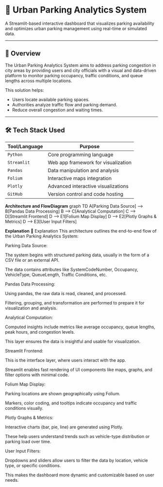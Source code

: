# 🚗 Urban Parking Analytics System

A Streamlit-based interactive dashboard that visualizes parking availability and optimizes urban parking management using real-time or simulated data.

---

## 📌 Overview

The Urban Parking Analytics System aims to address parking congestion in city areas by providing users and city officials with a visual and data-driven platform to monitor parking occupancy, traffic conditions, and queue lengths across multiple locations.

This solution helps:
- Users locate available parking spaces.
- Authorities analyze traffic flow and parking demand.
- Reduce overall congestion and waiting times.

---

## 🛠 Tech Stack Used

| Tool/Language     | Purpose                             |
|------------------|-------------------------------------|
| `Python`         | Core programming language           |
| `Streamlit`      | Web app framework for visualization |
| `Pandas`         | Data manipulation and analysis      |
| `Folium`         | Interactive maps integration        |
| `Plotly`         | Advanced interactive visualizations |
| `GitHub`         | Version control and code hosting    |

**Architecture and FlowDiagram**
graph TD
    A[Parking Data Source] --> B[Pandas Data Processing]
    B --> C[Analytical Computation]
    C --> D[Streamlit Frontend]
    D --> E1[Folium Map Display]
    D --> E2[Plotly Graphs & Metrics]
    D --> E3[User Input Filters]

**Explanation**
📌 Explanation
This architecture outlines the end-to-end flow of the Urban Parking Analytics System:

Parking Data Source:

The system begins with structured parking data, usually in the form of a CSV file or an external API.

The data contains attributes like SystemCodeNumber, Occupancy, VehicleType, QueueLength, Traffic Conditions, etc.

Pandas Data Processing:

Using pandas, the raw data is read, cleaned, and processed.

Filtering, grouping, and transformation are performed to prepare it for visualization and analysis.

Analytical Computation:

Computed insights include metrics like average occupancy, queue lengths, peak hours, and congestion levels.

This layer ensures the data is insightful and usable for visualization.

Streamlit Frontend:

This is the interface layer, where users interact with the app.

Streamlit enables fast rendering of UI components like maps, graphs, and filter options with minimal code.

Folium Map Display:

Parking locations are shown geographically using Folium.

Markers, color coding, and tooltips indicate occupancy and traffic conditions visually.

Plotly Graphs & Metrics:

Interactive charts (bar, pie, line) are generated using Plotly.

These help users understand trends such as vehicle-type distribution or parking load over time.

User Input Filters:

Dropdowns and sliders allow users to filter the data by location, vehicle type, or specific conditions.

This makes the dashboard more dynamic and customizable based on user needs.
